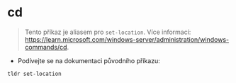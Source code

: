 # cd

> Tento příkaz je aliasem pro `set-location`.
> Více informací: <https://learn.microsoft.com/windows-server/administration/windows-commands/cd>.

- Podívejte se na dokumentaci původního příkazu:

`tldr set-location`
